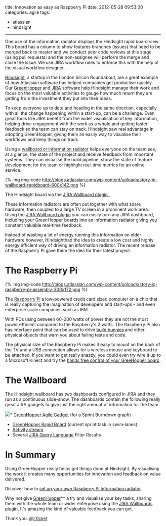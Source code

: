 title: Innovation as easy as Raspberry Pi
date: 2012-05-28 09:53:00
categories: agile 
tags: 
- atlassian
- hindsight
---

One use of the information radiator displays the Hindsight rapid board  view. This board has a column to show features branches (issues) that  need to be merged back to master and we conduct peer code reviews at  this stage (using pull requests) and the non-assignee will perform the  merge and close the issue. We use JIRA workflow rules to enforce this  with the help of the visual workflow designer.

[Hindsight](http://hindsighttesting.com/ "Hindsight testing software"),  a startup in the London Silicon Roundabout, are a great example of how  Atlassian software has helped companies get productive quickly.  Our [GreenHopper](http://www.atlassian.com/software/greenhopper/ "Greenhopper - Agile project management") and [JIRA](http://www.atlassian.com/software/jira/ "JIRA") software  help Hindsight manage their work and focus on the most  valuable activities to gauge how much return they are getting from the investment they put into their ideas.

<!-- more -->
To keep everyone up to date and heading in the same direction, especially  with all the change happening within a start-up, can be a challenge.   Even great tools like JIRA benefit from the wider visualisation of key  information, helping drive engagement with the work as a whole and  getting faster feedback so the team can stay on track.  Hindsight saw  real advantage in adopting GreenHopper, giving them an easily way to  visualise their workflows and keep things on track.

Using a [wallboard or information radiator](http://www.atlassian.com/wallboards/information-radiators) helps everyone on the team see, at a glance, the state of the project  and receive feedback from important systems.  They can visualise the  build pipeline, show the state of feature development for the team or  highlight real-time metrics for an online service.

{% img img-code http://blogs.atlassian.com/wp-content/uploads/story-iq-wallboard-rapidboard-600x142.png %} 

The Hindsight board via the [JIRA Wallboard plugin](https://marketplace.atlassian.com/23983 "JIRA wallboard plugin")_

These information radiators are often put together with what spare hardware,  then coupled to a large TV screen in a prominent work area.  Using the [JIRA Wallboard plugin](https://marketplace.atlassian.com/23983 "JIRA wallboard plugin") you can easily turn any JIRA dashboard, including your GreenHopper  boards into an information radiator giving you constant valuable real-time feedback.

Instead of wasting a lot of energy running  this information on older hardware however, Hindsighthad the idea to  create a low cost and highly energy efficient way of driving an  information radiator.  The recent release of the Raspberry PI gave them  the idea for their latest project.

# The Raspberry Pi

{% img img-code http://blogs.atlassian.com/wp-content/uploads/story-iq-raspberry-pi-assembly-300x172.png %}

The [Raspberry Pi](http://www.raspberrypi.org/ "Raspberry Pi - computer on a chip") a low-powered credit card sized computer on a chip that is really  capturing the imagination of developers and start-ups - and even  enterprise scale companies such as IBM.

With PCs using between 60-300 watts of power they are not the most power efficient compared to  the Raspberry's 2 watts. The Raspberry Pi also has interface point that  can be used to drive [build bunnies](http://www.woodwardweb.com/gadgets/000434.html) and other physical objects that warn you about failing tests and code.

The physical size of the Raspberry Pi makes it easy to mount on the back of  the TV and a USB connection allows for a wireless mouse and keyboard to  be attached.  If you want to get really snazzy, you could even try wire  it up to a Microsoft Kinect and try the [hands free control of your GreeHopper board](https://labs.atlassian.com/wiki/display/KINECT/Interactive+Wallboards+-+Quickstart+Guide "Greenhopper hands free wallboard").

# The Wallboard

The Hindsight  wallboard has two dashboards configured in JIRA and they run as a continuous slide-show.  The dashboards contain the following really  great JIRA gadgets to give just the right amount of information for the  team.

[![]({{BASE_PATH}}/images/)](http://blogs.atlassian.com/wp-content/uploads/story-IQ-workflow-600x318.png)*   [GreenHopper Agile Gadget](https://confluence.atlassian.com/display/GH/Using+the+Agile+Gadget) (for a Sprint Burndown graph)
*   [GreenHopper Rapid Board](https://confluence.atlassian.com/display/GH/Using+the+Rapid+Board) (current sprint task in swim-lanes)
*   [Activity stream](http://blogs.atlassian.com/2012/03/jira-5-activity-streams/)
*   Several [JIRA Query Language](https://confluence.atlassian.com/display/JIRA/Advanced+Searching#AdvancedSearching-FunctionsReference) Filter Results

# In Summary

Using  GreenHopper really helps get things done at Hindsight.  By visualising the  work it creates many opportunities for innovation and feedback on value delivered.

Discover how to [set up your own Raspberry Pi Information radiator](http://hindsighttesting.com/blog/2012/06/01/raspberry-pi-jira-information-raditor/ "Raspberry Pi JIRA information radiator").

Why not give [GreenHopper](http://www.atlassian.com/software/greenhopper/ "Greenhopper - Agile project management")** a try and visualise your key tasks, sharing them with the whole team or wider enterprise using the [JIRA Wallboards plugin](https://marketplace.atlassian.com/23983 "JIRA wallboard plugin").  It's amazing the kind of valuable feedback you can get.

Thank you.
[@jr0cket](https://twitter.com/jr0cket)
